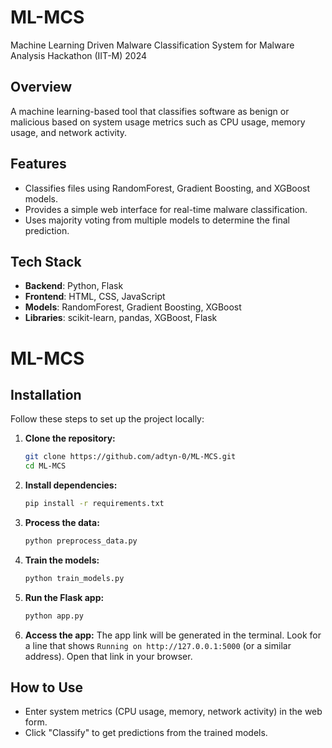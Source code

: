 # ML-MCS
Machine Learning Driven Malware Classification System for Malware Analysis Hackathon (IIT-M) 2024

## Overview
A machine learning-based tool that classifies software as benign or malicious based on system usage metrics such as CPU usage, memory usage, and network activity.

## Features
- Classifies files using RandomForest, Gradient Boosting, and XGBoost models.
- Provides a simple web interface for real-time malware classification.
- Uses majority voting from multiple models to determine the final prediction.

## Tech Stack
- **Backend**: Python, Flask
- **Frontend**: HTML, CSS, JavaScript
- **Models**: RandomForest, Gradient Boosting, XGBoost
- **Libraries**: scikit-learn, pandas, XGBoost, Flask

# ML-MCS

## Installation

Follow these steps to set up the project locally:

1. **Clone the repository:**
    ```bash
    git clone https://github.com/adtyn-0/ML-MCS.git
    cd ML-MCS
    ```

2. **Install dependencies:**
    ```bash
    pip install -r requirements.txt
    ```

3. **Process the data:**
    ```bash
    python preprocess_data.py
    ```

4. **Train the models:**
    ```bash
    python train_models.py
    ```

5. **Run the Flask app:**
    ```bash
    python app.py
    ```

6. **Access the app:**
   The app link will be generated in the terminal. Look for a line that shows `Running on http://127.0.0.1:5000` (or a similar address). Open that link in your browser.

## How to Use
- Enter system metrics (CPU usage, memory, network activity) in the web form.
- Click "Classify" to get predictions from the trained models.

